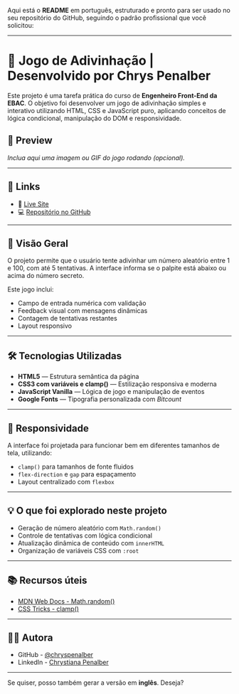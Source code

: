 Aqui está o **README** em português, estruturado e pronto para ser usado no seu repositório do GitHub, seguindo o padrão profissional que você solicitou:

---

# 🎯 Jogo de Adivinhação | Desenvolvido por Chrys Penalber

Este projeto é uma tarefa prática do curso de **Engenheiro Front-End da EBAC**. O objetivo foi desenvolver um jogo de adivinhação simples e interativo utilizando HTML, CSS e JavaScript puro, aplicando conceitos de lógica condicional, manipulação do DOM e responsividade.

## 📸 Preview

*Inclua aqui uma imagem ou GIF do jogo rodando (opcional).*

---

## 🔗 Links

* 🔴 [Live Site](https://seu-link-aqui.vercel.app/)
* 💻 [Repositório no GitHub](https://github.com/seuusuario/jogo-adivinhacao)

---

## 📐 Visão Geral

O projeto permite que o usuário tente adivinhar um número aleatório entre 1 e 100, com até 5 tentativas. A interface informa se o palpite está abaixo ou acima do número secreto.

Este jogo inclui:

* Campo de entrada numérica com validação
* Feedback visual com mensagens dinâmicas
* Contagem de tentativas restantes
* Layout responsivo

---

## 🛠️ Tecnologias Utilizadas

* **HTML5** — Estrutura semântica da página
* **CSS3 com variáveis e clamp()** — Estilização responsiva e moderna
* **JavaScript Vanilla** — Lógica de jogo e manipulação de eventos
* **Google Fonts** — Tipografia personalizada com *Bitcount*

---

## 📲 Responsividade

A interface foi projetada para funcionar bem em diferentes tamanhos de tela, utilizando:

* `clamp()` para tamanhos de fonte fluidos
* `flex-direction` e `gap` para espaçamento
* Layout centralizado com `flexbox`

---

## 💡 O que foi explorado neste projeto

* Geração de número aleatório com `Math.random()`
* Controle de tentativas com lógica condicional
* Atualização dinâmica de conteúdo com `innerHTML`
* Organização de variáveis CSS com `:root`

---

## 📚 Recursos úteis

* [MDN Web Docs - Math.random()](https://developer.mozilla.org/pt-BR/docs/Web/JavaScript/Reference/Global_Objects/Math/random)
* [CSS Tricks - clamp()](https://css-tricks.com/using-clamp-for-viewport-based-sizing/)

---

## 👩‍💻 Autora

* GitHub - [@chryspenalber](https://github.com/chryspenalber)
* LinkedIn - [Chrystiana Penalber](https://www.linkedin.com/in/chrystiana-penalber/)

---

Se quiser, posso também gerar a versão em **inglês**. Deseja?
